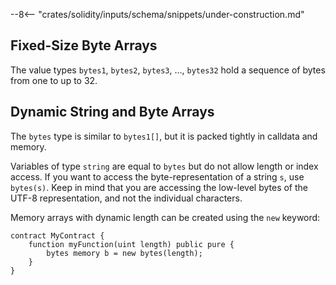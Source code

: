 --8<-- "crates/solidity/inputs/schema/snippets/under-construction.md"

## Fixed-Size Byte Arrays

The value types `bytes1`, `bytes2`, `bytes3`, …, `bytes32` hold a sequence of bytes from one to up to 32.

## Dynamic String and Byte Arrays

The `bytes` type is similar to `bytes1[]`, but it is packed tightly in calldata and memory.

Variables of type `string` are equal to `bytes` but do not allow length or index access.
If you want to access the byte-representation of a string `s`, use `bytes(s)`. Keep in mind that you are
accessing the low-level bytes of the UTF-8 representation, and not the individual characters.

Memory arrays with dynamic length can be created using the `new` keyword:

```solidity
contract MyContract {
    function myFunction(uint length) public pure {
        bytes memory b = new bytes(length);
    }
}
```
